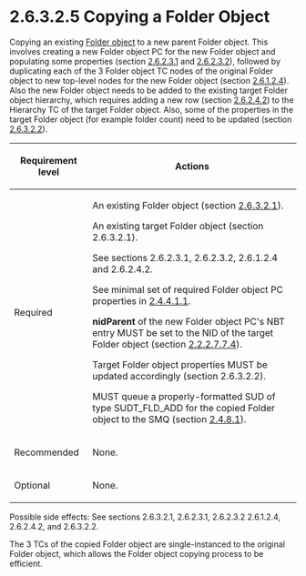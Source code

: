 <html dir="LTR" xmlns:mshelp="http://msdn.microsoft.com/mshelp" xmlns:ddue="http://ddue.schemas.microsoft.com/authoring/2003/5" xmlns:xlink="http://www.w3.org/1999/xlink" xmlns:tool="http://www.microsoft.com/tooltip">
    <head>
        <meta http-equiv="Content-Type" content="text/html; CHARSET=utf-8"></meta>
        <meta name="save" content="history"></meta>
        <title>2.6.3.2.5 Copying a Folder Object</title>
        <xml>
            <mshelp:toctitle title="2.6.3.2.5 Copying a Folder Object"></mshelp:toctitle>
            <mshelp:rltitle title="[MS-PST]: Copying a Folder Object"></mshelp:rltitle>
            <mshelp:keyword index="A" term="833a7f7b-163f-4309-a312-3efb6cdfee27"></mshelp:keyword>
            <mshelp:attr name="DCSext.ContentType" value="open specification"></mshelp:attr>
            <mshelp:attr name="AssetID" value="833a7f7b-163f-4309-a312-3efb6cdfee27"></mshelp:attr>
            <mshelp:attr name="TopicType" value="kbRef"></mshelp:attr>
            <mshelp:attr name="DCSext.Title" value="[MS-PST]: Copying a Folder Object" />
        </xml>
    </head>
    <body>
        <div id="header">
            <h1 class="heading">2.6.3.2.5 Copying a Folder Object</h1>
        </div>
        <div id="mainSection">
            <div id="mainBody">
                <div id="allHistory" class="saveHistory"></div>
                <div id="sectionSection0" class="section" name="collapseableSection">
                    

<p>Copying an existing <a href="08220cc9-69b1-4072-a2e7-2a0ff201d505.html#gt_0682daa7-c1b8-419b-8a32-6048833d0b72">Folder object</a> to a new
parent Folder object. This involves creating a new Folder object PC for the new
Folder object and populating some properties (section <a href="1e645de0-2291-457d-8e3b-3ae415a481ce.html">2.6.2.3.1</a> and <a href="06096284-9b6a-41ea-8bf2-6615bee0752e.html">2.6.2.3.2</a>), followed by
duplicating each of the 3 Folder object TC nodes of the original Folder object
to new top-level nodes for the new Folder object (section <a href="9daacaf8-19b2-44ca-ba66-a6ce17cebbf4.html">2.6.1.2.4</a>). Also the new
Folder object needs to be added to the existing target Folder object hierarchy,
which requires adding a new row (section <a href="1a94f596-d840-4f66-824e-af1024fb6944.html">2.6.2.4.2</a>) to the
Hierarchy TC of the target Folder object. Also, some of the properties in the
target Folder object (for example folder count) need to be updated (section <a href="d17234d1-4de9-436e-a412-186b42dd1a8b.html">2.6.3.2.2</a>).</p>

<table>
 <thead>
  <tr>
   <th>
   <p>Requirement level</p>
   </th>
   <th>
   <p>Actions</p>
   </th>
  </tr>
 </thead>
 <tr>
  <td>
  <p>Required</p>
  </td>
  <td>
  <p>An existing Folder object (section <a href="a5c8bcf8-706d-4db2-afc4-1f5cb239dc63.html">2.6.3.2.1</a>).</p>
  <p>An existing target Folder object (section 2.6.3.2.1).</p>
  <p>See sections 2.6.2.3.1, 2.6.2.3.2, 2.6.1.2.4 and
  2.6.2.4.2.</p>
  <p>See minimal set of required Folder object PC
  properties in <a href="ec5b8b40-8b31-4612-88c8-510745f7ae80.html">2.4.4.1.1</a>.</p>
  <p><b>nidParent</b> of the new Folder object PC's NBT
  entry MUST be set to the NID of the target Folder object (section <a href="28fb2116-0998-4485-9844-9711b95603ba.html">2.2.2.7.7.4</a>).</p>
  <p>Target Folder object properties MUST be updated
  accordingly (section 2.6.3.2.2).</p>
  <p>MUST queue a properly-formatted SUD of type SUDT_FLD_ADD
  for the copied Folder object to the SMQ (section <a href="feced5b5-714b-47e1-8ca0-a8aae53c2fe4.html">2.4.8.1</a>).</p>
  </td>
 </tr>
 <tr>
  <td>
  <p>Recommended</p>
  </td>
  <td>
  <p>None.</p>
  </td>
 </tr>
 <tr>
  <td>
  <p>Optional</p>
  </td>
  <td>
  <p>None.</p>
  </td>
 </tr>
</table>

<p>Possible side effects: See sections 2.6.3.2.1, 2.6.2.3.1,
2.6.2.3.2 2.6.1.2.4, 2.6.2.4.2, and 2.6.3.2.2.</p>

<p>The 3 TCs of the copied Folder object are single-instanced
to the original Folder object, which allows the Folder object copying process
to be efficient.</p>
                </div>
            </div>
        </div>
    </body>
</html>